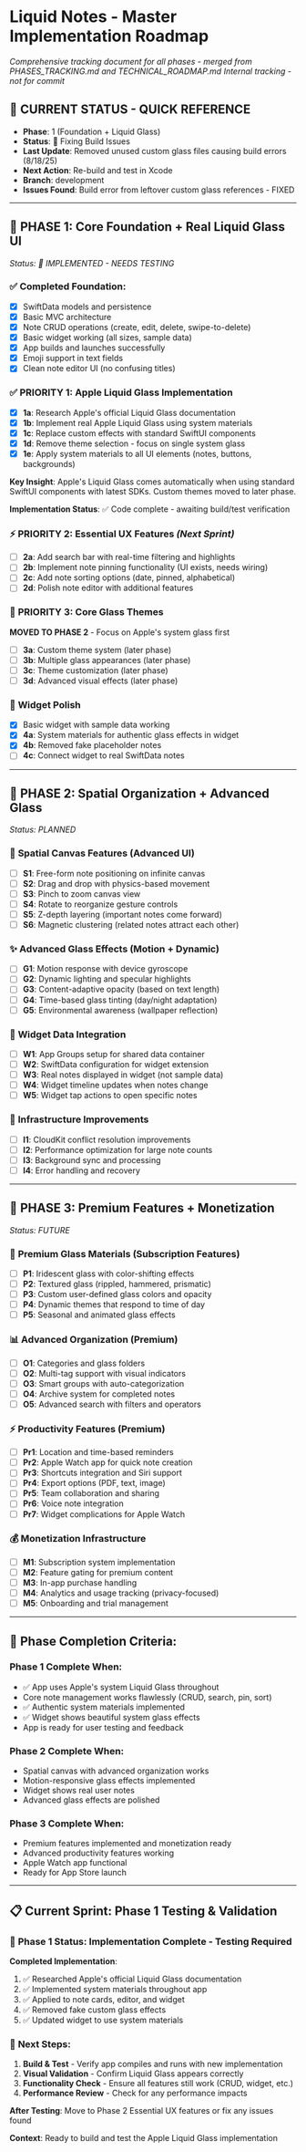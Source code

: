 # Liquid Notes - Master Implementation Roadmap
*Comprehensive tracking document for all phases - merged from PHASES_TRACKING.md and TECHNICAL_ROADMAP.md*
*Internal tracking - not for commit*

## 📍 **CURRENT STATUS - QUICK REFERENCE**
- **Phase**: 1 (Foundation + Liquid Glass)
- **Status**: 🔧 Fixing Build Issues
- **Last Update**: Removed unused custom glass files causing build errors (8/18/25)
- **Next Action**: Re-build and test in Xcode
- **Branch**: development
- **Issues Found**: Build error from leftover custom glass references - FIXED

---

## 🎯 **PHASE 1: Core Foundation + Real Liquid Glass UI**
*Status: 🧪 IMPLEMENTED - NEEDS TESTING*

### ✅ **Completed Foundation:**
- [x] SwiftData models and persistence  
- [x] Basic MVC architecture
- [x] Note CRUD operations (create, edit, delete, swipe-to-delete)
- [x] Basic widget working (all sizes, sample data)
- [x] App builds and launches successfully
- [x] Emoji support in text fields
- [x] Clean note editor UI (no confusing titles)

### ✅ **PRIORITY 1: Apple Liquid Glass Implementation**
- [x] **1a**: Research Apple's official Liquid Glass documentation
- [x] **1b**: Implement real Apple Liquid Glass using system materials
- [x] **1c**: Replace custom effects with standard SwiftUI components
- [x] **1d**: Remove theme selection - focus on single system glass
- [x] **1e**: Apply system materials to all UI elements (notes, buttons, backgrounds)

**Key Insight**: Apple's Liquid Glass comes automatically when using standard SwiftUI components with latest SDKs. Custom themes moved to later phase.

**Implementation Status**: ✅ Code complete - awaiting build/test verification

### ⚡ **PRIORITY 2: Essential UX Features** *(Next Sprint)*
- [ ] **2a**: Add search bar with real-time filtering and highlights
- [ ] **2b**: Implement note pinning functionality (UI exists, needs wiring)
- [ ] **2c**: Add note sorting options (date, pinned, alphabetical)
- [ ] **2d**: Polish note editor with additional features

### 🎨 **PRIORITY 3: Core Glass Themes** 
**MOVED TO PHASE 2** - Focus on Apple's system glass first
- [ ] **3a**: Custom theme system (later phase)
- [ ] **3b**: Multiple glass appearances (later phase)
- [ ] **3c**: Theme customization (later phase)
- [ ] **3d**: Advanced visual effects (later phase)

### 📱 **Widget Polish**
- [x] Basic widget with sample data working
- [x] **4a**: System materials for authentic glass effects in widget
- [x] **4b**: Removed fake placeholder notes
- [ ] **4c**: Connect widget to real SwiftData notes

---

## 🚀 **PHASE 2: Spatial Organization + Advanced Glass**
*Status: PLANNED*

### 🌌 **Spatial Canvas Features** (Advanced UI)
- [ ] **S1**: Free-form note positioning on infinite canvas
- [ ] **S2**: Drag and drop with physics-based movement
- [ ] **S3**: Pinch to zoom canvas view
- [ ] **S4**: Rotate to reorganize gesture controls
- [ ] **S5**: Z-depth layering (important notes come forward)
- [ ] **S6**: Magnetic clustering (related notes attract each other)

### ✨ **Advanced Glass Effects** (Motion + Dynamic)
- [ ] **G1**: Motion response with device gyroscope  
- [ ] **G2**: Dynamic lighting and specular highlights
- [ ] **G3**: Content-adaptive opacity (based on text length)
- [ ] **G4**: Time-based glass tinting (day/night adaptation)
- [ ] **G5**: Environmental awareness (wallpaper reflection)

### 🔗 **Widget Data Integration**
- [ ] **W1**: App Groups setup for shared data container
- [ ] **W2**: SwiftData configuration for widget extension
- [ ] **W3**: Real notes displayed in widget (not sample data)
- [ ] **W4**: Widget timeline updates when notes change
- [ ] **W5**: Widget tap actions to open specific notes

### 🔧 **Infrastructure Improvements**
- [ ] **I1**: CloudKit conflict resolution improvements
- [ ] **I2**: Performance optimization for large note counts
- [ ] **I3**: Background sync and processing
- [ ] **I4**: Error handling and recovery

---

## 🎨 **PHASE 3: Premium Features + Monetization**
*Status: FUTURE*

### 💎 **Premium Glass Materials** (Subscription Features)
- [ ] **P1**: Iridescent glass with color-shifting effects
- [ ] **P2**: Textured glass (rippled, hammered, prismatic)
- [ ] **P3**: Custom user-defined glass colors and opacity
- [ ] **P4**: Dynamic themes that respond to time of day
- [ ] **P5**: Seasonal and animated glass effects

### 📊 **Advanced Organization** (Premium)
- [ ] **O1**: Categories and glass folders
- [ ] **O2**: Multi-tag support with visual indicators
- [ ] **O3**: Smart groups with auto-categorization
- [ ] **O4**: Archive system for completed notes
- [ ] **O5**: Advanced search with filters and operators

### ⚡ **Productivity Features** (Premium)
- [ ] **Pr1**: Location and time-based reminders
- [ ] **Pr2**: Apple Watch app for quick note creation
- [ ] **Pr3**: Shortcuts integration and Siri support
- [ ] **Pr4**: Export options (PDF, text, image)
- [ ] **Pr5**: Team collaboration and sharing
- [ ] **Pr6**: Voice note integration
- [ ] **Pr7**: Widget complications for Apple Watch

### 💰 **Monetization Infrastructure**
- [ ] **M1**: Subscription system implementation
- [ ] **M2**: Feature gating for premium content
- [ ] **M3**: In-app purchase handling
- [ ] **M4**: Analytics and usage tracking (privacy-focused)
- [ ] **M5**: Onboarding and trial management

---

## 🔄 **Phase Completion Criteria:**

### **Phase 1 Complete When:**
- ✅ App uses Apple's system Liquid Glass throughout
- Core note management works flawlessly (CRUD, search, pin, sort)
- ✅ Authentic system materials implemented 
- ✅ Widget shows beautiful system glass effects
- App is ready for user testing and feedback

### **Phase 2 Complete When:**
- Spatial canvas with advanced organization works
- Motion-responsive glass effects implemented
- Widget shows real user notes
- Advanced glass effects are polished

### **Phase 3 Complete When:**
- Premium features implemented and monetization ready
- Advanced productivity features working
- Apple Watch app functional
- Ready for App Store launch

---

## 📋 **Current Sprint: Phase 1 Testing & Validation**

### 🧪 **Phase 1 Status**: Implementation Complete - Testing Required

**Completed Implementation**:
1. ✅ Researched Apple's official Liquid Glass documentation  
2. ✅ Implemented system materials throughout app
3. ✅ Applied to note cards, editor, and widget
4. ✅ Removed fake custom glass effects
5. ✅ Updated widget to use system materials

### 🔧 **Next Steps**: 
1. **Build & Test** - Verify app compiles and runs with new implementation
2. **Visual Validation** - Confirm Liquid Glass appears correctly 
3. **Functionality Check** - Ensure all features still work (CRUD, widget, etc.)
4. **Performance Review** - Check for any performance impacts

**After Testing**: Move to Phase 2 Essential UX features or fix any issues found

**Context**: Ready to build and test the Apple Liquid Glass implementation